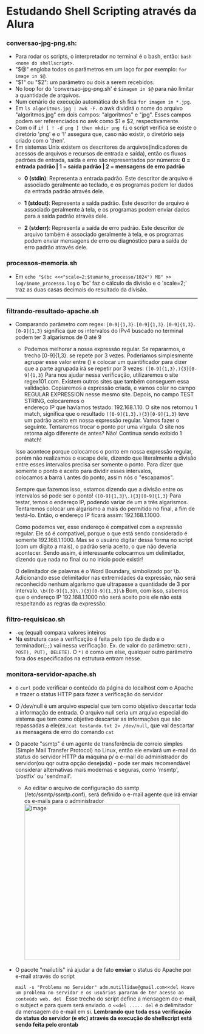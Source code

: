 # Estudando Shell Scripting através da Alura

### conversao-jpg-png.sh:
- Para rodar os scripts, o interpretador no terminal é o bash, então: ``bash <nome do shellscript>``.
- "$@" engloba todos os parâmetros em um laço for por exemplo: ``for image in $@``.
- "$1" ou "$2": um parâmetro ou dois a serem recebidos.
- No loop for do 'conversao-jpg-png.sh' é ``$imagem in $@`` para não limitar a quantidade de arquivos.
- Num cenário de execução automática do sh fica ``for imagem in *.jpg``.
- Em ``ls algoritmos.jpg | awk -F.`` o awk dividirá o nome do arquivo "algoritmos.jpg" em dois campos: "algoritmos" e "jpg". Esses campos podem ser referenciados no awk como $1 e $2, respectivamente.
- Com o if ``if [ ! -d png ] then mkdir png fi`` o script verifica se existe o diretório 'png' e o '!' assegura que, caso não existir, o diretório seja criado com o 'then'.
- Em sistemas Unix existem os descritores de arquivos(indicadores de acessos de arquivos e recursos de entrada e saída), então os fluxos padrões de entrada, saída e erro são representados por números:
  **0 = entrada padrão | 1 = saída padrão | 2 = mensagens de erro padrão**
   - **0 (stdin)**: Representa a entrada padrão. Este descritor de arquivo é associado geralmente ao teclado, e os programas podem ler dados da entrada padrão através dele.

   - **1 (stdout)**: Representa a saída padrão. Este descritor de arquivo é associado geralmente à tela, e os programas podem enviar dados para a saída padrão através dele.

   - **2 (stderr)**: Representa a saída de erro padrão. Este descritor de arquivo também é associado geralmente à tela, e os programas podem enviar mensagens de erro ou diagnóstico para a saída de erro padrão através dele.

### processos-memoria.sh
- Em `` echo "$(bc <<<"scale=2;$tamanho_processo/1024") MB" >> log/$nome_processo.log `` o 'bc' faz o cálculo da divisão e o 'scale=2;' traz as duas casas decimais do resultado da divisão. 

----------------------------

### filtrando-resultado-apache.sh
-  Comparando parâmetro com regex: ``[0-9]{1,3}.[0-9]{1,3}.[0-9]{1,3}.[0-9]{1,3}`` significa que os intervalos do IPv4 buscado no terminal podem ter 3 algarismos de 0 até 9
   - Podemos melhorar a nossa expressão regular. Se repararmos, o trecho [0-9]{1,3}. se repete por 3 vezes. Poderíamos simplesmente agrupar esse valor entre () e colocar um quantificador para dizer que a parte agrupada irá se repetir por 3 vezes:
    ``([0-9]{1,3}.){3}[0-9]{1,3}`` 
    Para nos ajudar nessa verificação, utilizaremos o site regex101.com. Existem outros sites que também conseguem essa validação. Copiaremos a expressão criada, e vamos colar no campo REGULAR EXPRESSION nesse mesmo site. Depois, no campo TEST STRING, colocaremos o   
    endereço IP que havíamos testado: 192.168.1.10.
    O site nos retornou 1 match, significa que o resultado ``([0-9]{1,3}.){3}[0-9]{1,3}`` teve um padrão aceito em nossa expressão regular. Vamos fazer o seguinte. Tentaremos trocar o ponto por uma vírgula. O site nos retorna algo diferente de antes? Não! Continua 
    sendo    exibido 1 match!
   
   Isso acontece porque colocamos o ponto em nossa expressão regular, porém não realizamos o escape dele, dizendo que literalmente a divisão entre esses intervalos precisa ser somente o ponto. Para dizer que somente o ponto é aceito para dividir esses intervalos,      
   colocamos a barra \ antes do ponto, assim nós o "escapamos".
   
   Sempre que fazemos isso, estamos dizendo que a divisão entre os intervalos só pode ser o ponto! ``([0-9]{1,3}\.){3}[0-9]{1,3}``
   Para testar, temos o endereço IP, podendo variar de um a três algarismos. Tentaremos colocar um algarismo a mais do permitido no final, a fim de testá-lo. Então, o endereço IP ficará assim: 192.168.1.1000.
   
   Como podemos ver, esse endereço é compatível com a expressão regular. Ele só é compatível, porque o que está sendo considerado é somente 192.168.1.1000. Mas se o usuário digitar dessa forma no script (com um dígito a mais), o padrão seria aceito, o que não deveria      acontecer. Sendo assim, é interessante colocarmos um delimitador, dizendo que nada no final ou no início pode existir!
   
   O delimitador de palavras é o Word Boundary, simbolizado por \b. Adicionando esse delimitador nas extremidades da expressão, não será reconhecido nenhum algarismo que ultrapasse a quantidade de 3 por intervalo. ``\b([0-9]{1,3}\.){3}[0-9]{1,3}\b``
   Bom, com isso, sabemos que o endereço IP 192.168.1.1000 não será aceito pois ele não está respeitando as regras da expressão.

### filtro-requisicao.sh
- ``-eq`` (equal) compara valores inteiros
- Na estrutura ``case`` a verificação é feita pelo tipo de dado e o terminador(``;;``) vai nessa verificação. Ex. de valor do parâmetro: ``GET), POST), PUT), DELETE)``. O ``*)`` é como um else, qualquer outro parâmetro fora dos especificados na estrutura entram nesse.

### monitora-servidor-apache.sh
- o ``curl`` pode verificar o conteúdo da página do localhost com o Apache e trazer o status HTTP para fazer a verificação do servidor
- O /dev/null é um arquivo especial que tem como objetivo descartar toda a informação de entrada. O arquivo null seria um arquivo especial do sistema que tem como objetivo descartar as informações que são repassadas a ele(ex.:``cat testando.txt 2> /dev/null``, que vai    descartar as mensagens de erro do comando ``cat``
- O pacote "ssmtp" é um agente de transferência de correio simples (Simple Mail Transfer Protocol) no Linux, então ele enviará um e-mail do status do servidor HTTP da máquina p/ o e-mail do administrador do servidor(ou qqr outra opção desejada) - pode ser mais recomendável considerar alternativas mais modernas e seguras, como 'msmtp', 'postfix' ou 'sendmail'.
  - Ao editar o arquivo de configuração do ssmtp (/etc/ssmtp/ssmtp.conf), será definido o e-mail agente que irá enviar os e-mails para o administrador
    <img width="409" alt="image" src="https://github.com/CarolinaSFreitas/shellscript-studies/assets/99994934/2c2a52c1-b6ce-422f-a6ef-9f005be2102c">
    
- O pacote "mailutils" irá ajudar a de fato **enviar** o status do Apache por e-mail através do script
  
  ``mail -s "Problema no Servidor" adm.mutillidae@gmail.com<<del
    Houve um problema no servidor e os usuários pararam de ter acesso ao conteúdo web.
    del
  ``
  Esse trecho do script define a mensagem do e-mail, o subject e para quem será enviado. o ``<<del ..... del`` é o delimitador da mensagem do e-mail em si.
  **Lembrando que toda essa verificação do status do servidor (e etc) através da execução do shellscript está sendo feita pelo crontab**

### 

